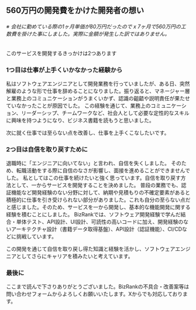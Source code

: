 ## 560万円の開発費をかけた開発者の想い

###### ※ 会社に勤めている際の1ヶ月単価が80万円だったので x 7ヶ月で560万円の工数費を掛けた事にしました。実際に金額が発生した訳ではありません。

このサービスを開発するきっかけは2つあります

### 1つ目は仕事が上手くいかなかった経験から


私はソフトウェアエンジニアとして開発業務を行っていましたが、ある日、突然解雇のような形で仕事を辞めることになりました。振り返ると、マネージャー層と業務上のコミュニケーションがうまくいかず、認識の齟齬や説明責任が果たせていなかったことが原因でした。
この経験を通じて、業務上のコミュニケーション、リーダーシップ、チームワークなど、社会人として必要な定性的なスキルに興味を持つようになり、ビジネス書籍を読もうと思いました。

次に就く仕事では至らない点を改善し、仕事を上手くこなしたいです。

### 2つ目は自信を取り戻すために

退職時に「エンジニアに向いてない」と言われ、自信を失くしました。
そのため、転職活動をする際に自信のなさが影響し、面接を進めることができませんでした。
私としてはこの仕事を続けたいと強く思っています。自信を取り戻す方法として、一からサービスを開発することを決めました。
普段の業務でも、認証機能など開発経験のない分野に対して、納期や見積もりの不確定要素があると積極的に仕事を引き受けられない部分がありました。これも自分の至らない点だと感じました。そのため、サービスを一から開発し、基本的な機能開発に関する経験を積むことにしました。
BizRankでは、ソフトウェア開発経験で学んだ結合・単体テスト、API設計、UI設計、可読性の高いコードに加え、開発経験のないアーキテクチャ設計（書籍データ取得基盤）、API設計（認証機能）、CI/CDなどに挑戦しています。

この開発を通じて自信を取り戻し得た知識と経験を活かし、ソフトウェアエンジニアとしてさらにキャリアを積みたいと考えています。

### 最後に

ここまで読んで下さりありがとうございました。BizRankの不具合・改善案等は問い合わせフォームからよろしくお願いいたします。Xからでも対応しております。
